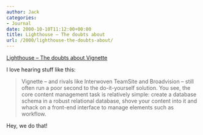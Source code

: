 ```yaml
---
author: Jack
categories:
- Journal
date: 2000-10-10T11:12:00+00:00
title: Lighthouse – The doubts about
url: /2000/lighthouse-the-doubts-about/
---
```


[Lighthouse &#8211; The doubts about Vignette][1]

I love hearing stuff like this:
  


> Vignette &#8211; and rivals like Interwoven TeamSite and Broadvision &#8211; still often run a poor second to the do-it-yourself solution. You see, the core content management task is relatively simple: create a database schema in a robust relational database, shove your content into it and whack on a front-end interface to manage elements such as workflow.

  
> 

Hey, we do that!

 [1]: http://www.shorewalker.com/tools/tools17.html